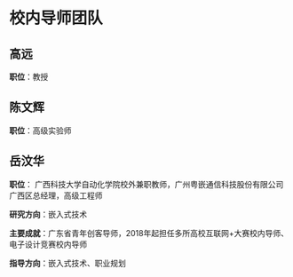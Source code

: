 # 校内导师团队

## 高远
<!-- 图片：/assets/img/mentors/gaoyuan.jpg -->
**职位**：教授


## 陈文辉
<!-- 图片：/assets/img/mentors/chenwenhui.jpg -->
**职位**：高级实验师


## 岳汶华
<!-- 图片：/assets/img/mentors/yuewenhua.jpg -->
**职位**： 广西科技大学自动化学院校外兼职教师，广州粤嵌通信科技股份有限公司广西区总经理，高级工程师

**研究方向**：嵌入式技术

**主要成就**：广东省青年创客导师，2018年起担任多所高校互联网+大赛校内导师、电子设计竞赛校内导师

**指导方向**：嵌入式技术、职业规划

